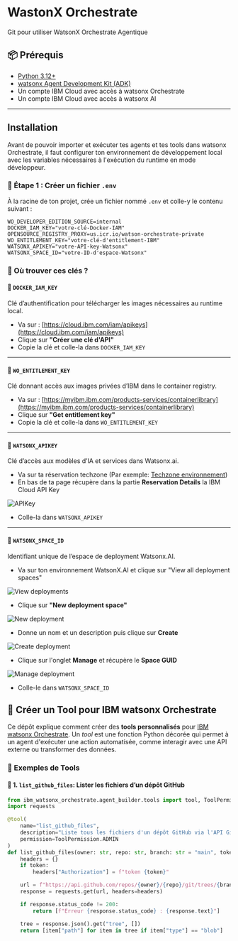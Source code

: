 # WastonX Orchestrate

Git pour utiliser WatsonX Orchestrate Agentique

## 📦 Prérequis

- [Python 3.12+](https://www.python.org/)
- [watsonx Agent Development Kit (ADK)](https://developer.watson-orchestrate.ibm.com)
- Un compte IBM Cloud avec accès à watsonx Orchestrate
- Un compte IBM Cloud avec accès à watsonx AI

---

## Installation

Avant de pouvoir importer et exécuter tes agents et tes tools dans watsonx Orchestrate, il faut configurer ton environnement de développement local avec les variables nécessaires à l'exécution du runtime en mode développeur.

### 📄 Étape 1 : Créer un fichier `.env`

À la racine de ton projet, crée un fichier nommé `.env` et colle-y le contenu suivant :

```env
WO_DEVELOPER_EDITION_SOURCE=internal
DOCKER_IAM_KEY="votre-clé-Docker-IAM"
OPENSOURCE_REGISTRY_PROXY=us.icr.io/watson-orchestrate-private
WO_ENTITLEMENT_KEY="votre-clé-d'entitlement-IBM"
WATSONX_APIKEY="votre-API-key-Watsonx"
WATSONX_SPACE_ID="votre-ID-d'espace-Watsonx"
```

### 🔑 Où trouver ces clés ?

#### 🔹 `DOCKER_IAM_KEY`

Clé d’authentification pour télécharger les images nécessaires au runtime local.

- Va sur : [https://cloud.ibm.com/iam/apikeys](https://cloud.ibm.com/iam/apikeys)
- Clique sur **"Créer une clé d'API"**
- Copie la clé et colle-la dans `DOCKER_IAM_KEY`

---

#### 🔹 `WO_ENTITLEMENT_KEY`

Clé donnant accès aux images privées d’IBM dans le container registry.

- Va sur : [https://myibm.ibm.com/products-services/containerlibrary](https://myibm.ibm.com/products-services/containerlibrary)
- Clique sur **"Get entitlement key"**
- Copie la clé et colle-la dans `WO_ENTITLEMENT_KEY`

---

#### 🔹 `WATSONX_APIKEY`

Clé d’accès aux modèles d’IA et services dans Watsonx.ai.

- Va sur ta réservation techzone (Par exemple: [Techzone environnement](https://techzone.ibm.com/my/reservations/create/64e6866b41bf2a0017d986ad))
- En bas de ta page récupère dans la partie **Reservation Details** la IBM Cloud API Key

![APIKey](docs/img/IBMAPIKEY.png)

- Colle-la dans `WATSONX_APIKEY`

---

#### 🔹 `WATSONX_SPACE_ID`

Identifiant unique de l’espace de deployment Watsonx.AI.

- Va sur ton environnement WatsonX.AI et clique sur "View all deployment spaces"

![View deployments](docs/img/ViewDeployments.png)

- Clique sur **"New deployment space"**

![New deployment](docs/img/newDeployment.png)

- Donne un nom et un description puis clique sur **Create**

![Create deployment](docs/img/createDeployment.png)

- Clique sur l'onglet **Manage** et récupère le **Space GUID**

![Manage deployment](docs/img/manageDeployment.png)

- Colle-le dans `WATSONX_SPACE_ID`

## 🧠 Créer un Tool pour IBM watsonx Orchestrate

Ce dépôt explique comment créer des **tools personnalisés** pour [IBM watsonx Orchestrate](https://developer.watson-orchestrate.ibm.com). Un *tool* est une fonction Python décorée qui permet à un agent d'exécuter une action automatisée, comme interagir avec une API externe ou transformer des données.

### 🚀 Exemples de Tools

#### 🔹 1. `list_github_files`: Lister les fichiers d’un dépôt GitHub

```python
from ibm_watsonx_orchestrate.agent_builder.tools import tool, ToolPermission
import requests

@tool(
    name="list_github_files",
    description="Liste tous les fichiers d'un dépôt GitHub via l'API GitHub.",
    permission=ToolPermission.ADMIN
)
def list_github_files(owner: str, repo: str, branch: str = "main", token: str = "") -> list:
    headers = {}
    if token:
        headers["Authorization"] = f"token {token}"

    url = f"https://api.github.com/repos/{owner}/{repo}/git/trees/{branch}?recursive=1"
    response = requests.get(url, headers=headers)

    if response.status_code != 200:
        return [f"Erreur {response.status_code} : {response.text}"]

    tree = response.json().get("tree", [])
    return [item["path"] for item in tree if item["type"] == "blob"]
